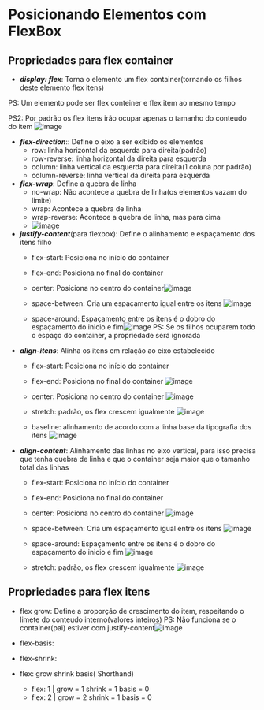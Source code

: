 # Posicionando Elementos com FlexBox

## Propriedades para flex container
- ***display: flex***: Torna o elemento um flex container(tornando os filhos deste elemento flex itens)

PS: Um elemento pode ser flex conteiner e flex item ao mesmo tempo

PS2: Por padrão os flex itens irão ocupar apenas o tamanho do conteudo do item
![image](https://user-images.githubusercontent.com/93055242/172491460-c11f681a-ea6f-42f4-8393-d873903f5d39.png)
- ***flex-direction***:: Define o eixo a ser exibido os elementos
  - row: linha horizontal da esquerda para direita(padrão)
  - row-reverse: linha horizontal da direita para esquerda
  - column: linha vertical da esquerda para direita(1 coluna por padrão)
  - column-reverse: linha vertical da direita para esquerda
- ***flex-wrap***: Define a quebra de linha
  - no-wrap: Não acontece a quebra de linha(os elementos vazam do limite)
  - wrap: Acontece a quebra de linha
  - wrap-reverse: Acontece a quebra de linha, mas para cima
  - ![image](https://user-images.githubusercontent.com/93055242/172494383-e580c75c-9fa6-4e8a-bcf5-7123e7f6580e.png)
- ***justify-content***(para flexbox): Define o alinhamento e espaçamento dos itens filho
  -  flex-start: Posiciona no início do container
  -  flex-end: Posiciona no final do container
  -  center: Posiciona no centro do container![image](https://user-images.githubusercontent.com/93055242/172499132-c9748ddd-024f-4fca-9c4c-633a0b4ee850.png)

  -  space-between: Cria um espaçamento igual entre os itens ![image](https://user-images.githubusercontent.com/93055242/172499070-006cc6fc-bb63-4a96-96b1-2279af9bc2cd.png)

  -  space-around: Espaçamento entre os itens é o dobro do espaçamento do inicio e fim![image](https://user-images.githubusercontent.com/93055242/172498968-3118c05f-ffbb-46b6-ae06-3313a88bc3ca.png)
PS: Se os filhos ocuparem todo o espaço do container, a propriedade será ignorada
- ***align-itens***: Alinha os itens em relação ao eixo estabelecido
  -  flex-start: Posiciona no início do container
  -  flex-end: Posiciona no final do container ![image](https://user-images.githubusercontent.com/93055242/172502084-d75b744c-67e5-484a-9e67-49374597a7cb.png)

  -  center: Posiciona no centro do container ![image](https://user-images.githubusercontent.com/93055242/172501791-8350cd55-1e0b-44ff-adb8-7e68c9d2b5f5.png)

  -  stretch: padrão, os flex crescem igualmente ![image](https://user-images.githubusercontent.com/93055242/172501837-465dbc4a-349e-4309-807e-b3702b816b3c.png)

  -  baseline: alinhamento de acordo com a linha base da tipografia dos itens ![image](https://user-images.githubusercontent.com/93055242/172501886-e6101673-de96-4a30-becc-205135c2ae90.png)
- ***align-content***: Alinhamento das linhas no eixo vertical, para isso precisa que tenha quebra de linha e que o container seja maior que o tamanho total das linhas
  - flex-start: Posiciona no início do container
  - flex-end: Posiciona no final do container
  - center: Posiciona no centro do container ![image](https://user-images.githubusercontent.com/93055242/172505460-82883489-7299-42b5-85dd-41a0a502c7d1.png)

  - space-between: Cria um espaçamento igual entre os itens ![image](https://user-images.githubusercontent.com/93055242/172505503-26cf195c-ea0e-4c63-9425-8498e1235dd8.png)

  - space-around: Espaçamento entre os itens é o dobro do espaçamento do inicio e fim ![image](https://user-images.githubusercontent.com/93055242/172505491-92d6684b-8195-48a6-afad-85691983bd1c.png)

  - stretch: padrão, os flex crescem igualmente ![image](https://user-images.githubusercontent.com/93055242/172505216-a070a49f-d418-479c-8cca-d037e071bc00.png)

## Propriedades para flex itens

- flex grow: Define a proporção de crescimento do item, respeitando o limete do conteudo interno(valores inteiros)
PS: Não funciona se o container(pai) estiver com justify-content![image](https://user-images.githubusercontent.com/93055242/172734010-d19252a9-b874-498b-a83d-a15c0119fd8a.png)

- flex-basis:
- flex-shrink:
- flex: grow shrink basis( Shorthand)
  -  flex: 1 | grow = 1 shrink = 1 basis = 0
  -  flex: 2 | grow = 2 shrink = 1 basis = 0

